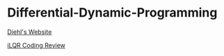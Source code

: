 # Differential-Dynamic-Programming

[Diehl's Website](https://www.syscop.de/teaching/ss2017/numerical-optimal-control)

[iLQR Coding Review](https://studywolf.wordpress.com/2016/02/03/the-iterative-linear-quadratic-regulator-method/)